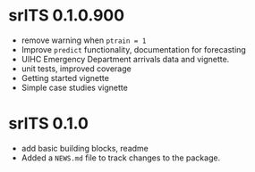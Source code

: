 
# srlTS 0.1.0.900

- remove warning when `ptrain = 1`
- Improve `predict` functionality, documentation for forecasting
- UIHC Emergency Department arrivals data and vignette. 
- unit tests, improved coverage
- Getting started vignette
- Simple case studies vignette

# srlTS 0.1.0

- add basic building blocks, readme
- Added a `NEWS.md` file to track changes to the package.

